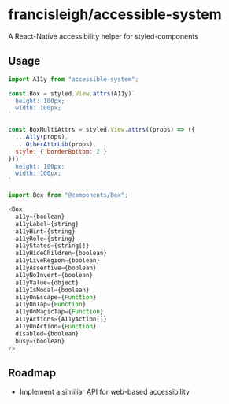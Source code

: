 # francisleigh/accessible-system
A React-Native accessibility helper for styled-components
## Usage
```javascript
import A11y from "accessible-system";

const Box = styled.View.attrs(A11y)`
  height: 100px;
  width: 100px;
`

const BoxMultiAttrs = styled.View.attrs((props) => ({
  ...A11y(props),
  ...OtherAttrLib(props),
  style: { borderBottom: 2 }
}))`
  height: 100px;
  width: 100px;
`
```

```javascript
import Box from "@components/Box";

<Box
  a11y={boolean}
  a11yLabel={string}
  a11yHint={string}
  a11yRole={string}
  a11yStates={string[]}
  a11yHideChildren={boolean}
  a11yLiveRegion={boolean}
  a11yAssertive={boolean}
  a11yNoInvert={boolean}
  a11yValue={object}
  a11yIsModal={boolean}
  a11yOnEscape={Function}
  a11yOnTap={Function}
  a11yOnMagicTap={Function}
  a11yActions={A11yAction[]}
  a11yOnAction={Function}
  disabled={boolean}
  busy={boolean}
/>
```

## Roadmap
- Implement a similiar API for web-based accessibility
